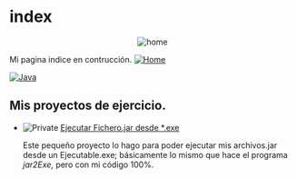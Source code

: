 # index


<!--Andrés Segura-->

<!--
![Alt Text](https://raw.github.com/Seg1st/index/master/docs/icons/Logo_Seg1st.jpg?raw=true "Seg1st")-->
<center><img src="https://raw.github.com/Seg1st/index/master/docs/icons/Logo_Seg1st.jpg?=raw=true" alt="home" srcset=""></center>

<!--Mi página [indice](https://seg1st.github.io/index/) en construcción.-->

Mi pagina indice en contrucción. [![Home](https://raw.github.com/Seg1st/index/master/docs/icons/IndexPage.png?raw=true)](https://seg1st.github.io/index/)


<!-- Icono Badge alucivo a Java -->
[![Java](https://img.shields.io/badge/Syntax-Java-E85637.svg?style=for-the-badge&logo=Java&logoColor=E85637)](https://es.wikipedia.org/wiki/Java_(lenguaje_de_programaci%C3%B3n))

## Mis proyectos de ejercicio.

+ ![Private](https://raw.github.com/Seg1st/index/master/docs/icons/PrivateRepo.png?raw=true)
  [Ejecutar Fichero.jar desde *.exe](https://github.com/Seg1st/ExecuJARs)

  Este pequeño proyecto lo hago para poder ejecutar mis archivos.jar desde un Ejecutable.exe; básicamente lo mismo que hace el programa _jar2Exe,_ pero con mi código 100%.


 
